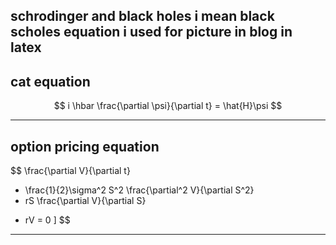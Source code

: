 
schrodinger and black holes i mean black scholes equation i used for picture in blog in latex
---

## cat equation

$$
i \hbar \frac{\partial \psi}{\partial t} = \hat{H}\psi
$$

---

## option pricing equation

$$
\frac{\partial V}{\partial t} 
  + \frac{1}{2}\sigma^2 S^2 \frac{\partial^2 V}{\partial S^2} 
  + rS \frac{\partial V}{\partial S} 
  - rV = 0
  \]
$$

---
